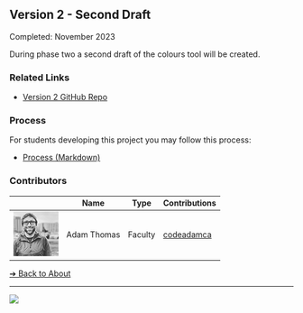 <style>@import url("//readme.codeadam.ca/readme.css");</style>

## Version 2 - Second Draft

Completed: November 2023

During phase two a second draft of the colours tool will be created. 

### Related Links

- [Version 2 GitHub Repo](https://github.com/BrickMMO/colours-v2)

### Process

For students developing this project you may follow this process:

- [Process (Markdown)](v2/colours-v2-process.markdown)

### Contributors

| | Name | Type | Contributions |
| - | - | - | - |
| ![codeadamca](faculty/codeadamca.png) | Adam Thomas | Faculty | [codeadamca](https://contributions.brickmmo.com/faculty/codeadamca) |

[&#10132; Back to About](/colours-about/)

---

<a href="https://brickmmo.com">
<img src="https://brickmmo.com/images/brickmmo-logo-horizontal.jpg" width="100">
</a>
